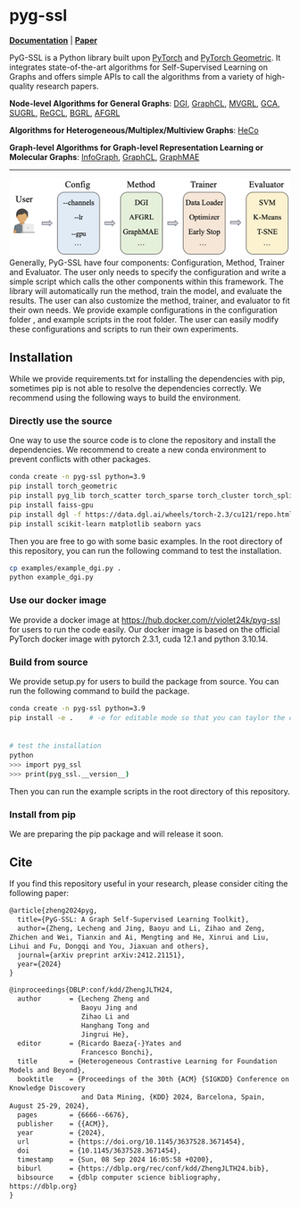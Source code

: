# pyg-ssl

**[Documentation](https://pygssl-tutorial.readthedocs.io/en/latest/index.html)** | **[Paper](https://arxiv.org/abs/2412.21151)**

PyG-SSL is a Python library built upon [PyTorch](https://pytorch.org) and [PyTorch Geometric](https://pytorch-geometric.readthedocs.io/en/latest/). It integrates state-of-the-art algorithms for Self-Supervised Learning on Graphs and offers simple APIs to call the algorithms from a variety of high-quality research papers.

**Node-level Algorithms for General Graphs**: [DGI](https://arxiv.org/pdf/1809.10341.pdf), [GraphCL](https://proceedings.nips.cc/paper/2020/file/3fe230348e9a12c13120749e3f9fa4cd-Paper.pdf), 
[MVGRL](https://proceedings.mlr.press/v119/hassani20a/hassani20a.pdf), [GCA](https://arxiv.org/abs/2010.14945), 
[SUGRL](https://ojs.aaai.org/index.php/AAAI/article/view/20748), [ReGCL](https://ojs.aaai.org/index.php/AAAI/article/view/28698), 
[BGRL](https://arxiv.org/abs/2102.06514), [AFGRL](https://arxiv.org/abs/2112.02472)

**Algorithms for Heterogeneous/Multiplex/Multiview Graphs**: [HeCo](https://arxiv.org/pdf/2105.09111.pdf)

**Graph-level Algorithms for Graph-level Representation Learning or Molecular Graphs**: [InfoGraph](https://openreview.net/pdf?id=r1lfF2NYvH), [GraphCL](https://proceedings.nips.cc/paper/2020/file/3fe230348e9a12c13120749e3f9fa4cd-Paper.pdf), [GraphMAE](https://arxiv.org/pdf/2205.10803.pdf)


----------------------------------------------------------
![Overview](figures/overview.png)
Generally, PyG-SSL have four components: Configuration, Method, Trainer and Evaluator. The user only needs to specify the configuration and write a simple script which calls the other components within this framework. The library will automatically run the method, train the model, and evaluate the results. The user can also customize the method, trainer, and evaluator to fit their own needs. We provide example configurations in the configuration folder , and example scripts in the root folder. The user can easily modify these configurations and scripts to run their own experiments.

## Installation
While we provide requirements.txt for installing the dependencies with pip, sometimes pip is not able to resolve the dependencies correctly. We recommend using the following ways to build the environment.
### Directly use the source
One way to use the source code is to clone the repository and install the dependencies. We recommend to create a new conda environment to prevent conflicts with other packages. 
```bash
conda create -n pyg-ssl python=3.9
pip install torch_geometric
pip install pyg_lib torch_scatter torch_sparse torch_cluster torch_spline_conv -f https://data.pyg.org/whl/torch-2.3.0+cu121.html
pip install faiss-gpu
pip install dgl -f https://data.dgl.ai/wheels/torch-2.3/cu121/repo.html
pip install scikit-learn matplotlib seaborn yacs
```
Then you are free to go with some basic examples. In the root directory of this repository, you can run the following command to test the installation.
```bash
cp examples/example_dgi.py .
python example_dgi.py
```

### Use our docker image
We provide a docker image at https://hub.docker.com/r/violet24k/pyg-ssl for users to run the code easily. Our docker image is based on the official PyTorch docker image with pytorch 2.3.1, cuda 12.1 and python 3.10.14.

### Build from source
We provide setup.py for users to build the package from source. You can run the following command to build the package.
```bash
conda create -n pyg-ssl python=3.9
pip install -e .    # -e for editable mode so that you can taylor the code to your needs
 

# test the installation
python
>>> import pyg_ssl
>>> print(pyg_ssl.__version__)
```
Then you can run the example scripts in the root directory of this repository.

### Install from pip
We are preparing the pip package and will release it soon.


## Cite
If you find this repository useful in your research, please consider citing the following paper:

```
@article{zheng2024pyg,
  title={PyG-SSL: A Graph Self-Supervised Learning Toolkit},
  author={Zheng, Lecheng and Jing, Baoyu and Li, Zihao and Zeng, Zhichen and Wei, Tianxin and Ai, Mengting and He, Xinrui and Liu, Lihui and Fu, Dongqi and You, Jiaxuan and others},
  journal={arXiv preprint arXiv:2412.21151},
  year={2024}
}
```

```
@inproceedings{DBLP:conf/kdd/ZhengJLTH24,
  author       = {Lecheng Zheng and
                  Baoyu Jing and
                  Zihao Li and
                  Hanghang Tong and
                  Jingrui He},
  editor       = {Ricardo Baeza{-}Yates and
                  Francesco Bonchi},
  title        = {Heterogeneous Contrastive Learning for Foundation Models and Beyond},
  booktitle    = {Proceedings of the 30th {ACM} {SIGKDD} Conference on Knowledge Discovery
                  and Data Mining, {KDD} 2024, Barcelona, Spain, August 25-29, 2024},
  pages        = {6666--6676},
  publisher    = {{ACM}},
  year         = {2024},
  url          = {https://doi.org/10.1145/3637528.3671454},
  doi          = {10.1145/3637528.3671454},
  timestamp    = {Sun, 08 Sep 2024 16:05:58 +0200},
  biburl       = {https://dblp.org/rec/conf/kdd/ZhengJLTH24.bib},
  bibsource    = {dblp computer science bibliography, https://dblp.org}
}
```